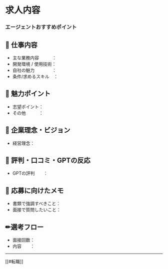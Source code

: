# 求人内容

### エージェントおすすめポイント

## 💼 仕事内容
- 主な業務内容　　　：
- 開発環境 / 使用技術：
- 自社の魅力　　　　：
- 条件/求めるスキル　：

## 🌟 魅力ポイント
- 志望ポイント：
- その他　　　：

## 🎯 企業理念・ビジョン
- 経営理念：
## 💬 評判・口コミ・GPTの反応
- GPTの評判　　：

## 📝 応募に向けたメモ
- 書類で強調すべきこと：
- 面接で質問したいこと：
## ✏選考フロー
- 面接回数：
- 内容　　：

---
[[#転職]]